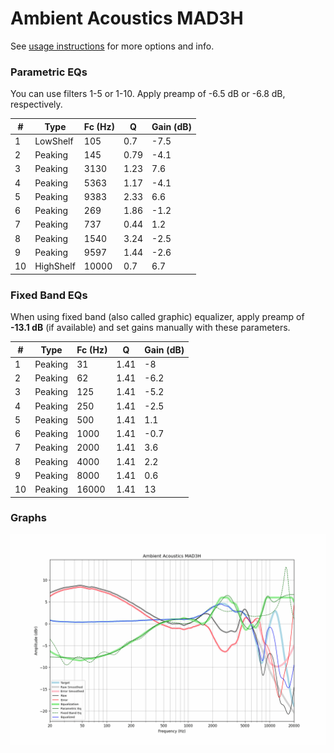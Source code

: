 # Ambient Acoustics MAD3H
See [usage instructions](https://github.com/jaakkopasanen/AutoEq#usage) for more options and info.

### Parametric EQs
You can use filters 1-5 or 1-10. Apply preamp of -6.5 dB or -6.8 dB, respectively.

|   # | Type      |   Fc (Hz) |    Q |   Gain (dB) |
|-----|-----------|-----------|------|-------------|
|   1 | LowShelf  |       105 | 0.7  |        -7.5 |
|   2 | Peaking   |       145 | 0.79 |        -4.1 |
|   3 | Peaking   |      3130 | 1.23 |         7.6 |
|   4 | Peaking   |      5363 | 1.17 |        -4.1 |
|   5 | Peaking   |      9383 | 2.33 |         6.6 |
|   6 | Peaking   |       269 | 1.86 |        -1.2 |
|   7 | Peaking   |       737 | 0.44 |         1.2 |
|   8 | Peaking   |      1540 | 3.24 |        -2.5 |
|   9 | Peaking   |      9597 | 1.44 |        -2.6 |
|  10 | HighShelf |     10000 | 0.7  |         6.7 |

### Fixed Band EQs
When using fixed band (also called graphic) equalizer, apply preamp of **-13.1 dB** (if available) and set gains manually with these parameters.

|   # | Type    |   Fc (Hz) |    Q |   Gain (dB) |
|-----|---------|-----------|------|-------------|
|   1 | Peaking |        31 | 1.41 |        -8   |
|   2 | Peaking |        62 | 1.41 |        -6.2 |
|   3 | Peaking |       125 | 1.41 |        -5.2 |
|   4 | Peaking |       250 | 1.41 |        -2.5 |
|   5 | Peaking |       500 | 1.41 |         1.1 |
|   6 | Peaking |      1000 | 1.41 |        -0.7 |
|   7 | Peaking |      2000 | 1.41 |         3.6 |
|   8 | Peaking |      4000 | 1.41 |         2.2 |
|   9 | Peaking |      8000 | 1.41 |         0.6 |
|  10 | Peaking |     16000 | 1.41 |        13   |

### Graphs
![](./Ambient%20Acoustics%20MAD3H.png)
